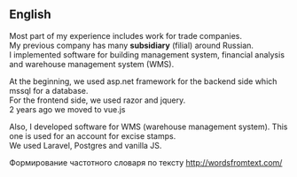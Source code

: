 ## English

Most part of my experience includes work for trade companies.  
My previous company has many **subsidiary** (filial) around Russian.  
I implemented software for building management system, financial analysis 
and warehouse management system (WMS).

At the beginning, we used asp.net framework for the backend side which mssql for a database.  
For the frontend side, we used razor and jquery.  
2 years ago we moved to vue.js  

Also, I developed software for WMS (warehouse management system).
This one is used for an account for excise stamps.  
We used Laravel, Postgres and vanilla JS.


Формирование частотного словаря по тексту
http://wordsfromtext.com/